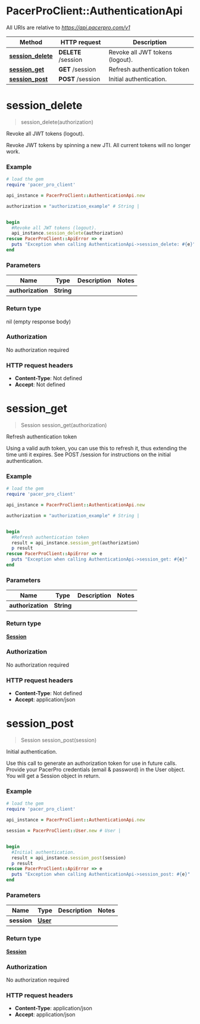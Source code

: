 # PacerProClient::AuthenticationApi

All URIs are relative to *https://api.pacerpro.com/v1*

Method | HTTP request | Description
------------- | ------------- | -------------
[**session_delete**](AuthenticationApi.md#session_delete) | **DELETE** /session | Revoke all JWT tokens (logout).
[**session_get**](AuthenticationApi.md#session_get) | **GET** /session | Refresh authentication token
[**session_post**](AuthenticationApi.md#session_post) | **POST** /session | Initial authentication.


# **session_delete**
> session_delete(authorization)

Revoke all JWT tokens (logout).

Revoke JWT tokens by spinning a new JTI. All current tokens will no longer work.

### Example
```ruby
# load the gem
require 'pacer_pro_client'

api_instance = PacerProClient::AuthenticationApi.new

authorization = "authorization_example" # String | 


begin
  #Revoke all JWT tokens (logout).
  api_instance.session_delete(authorization)
rescue PacerProClient::ApiError => e
  puts "Exception when calling AuthenticationApi->session_delete: #{e}"
end
```

### Parameters

Name | Type | Description  | Notes
------------- | ------------- | ------------- | -------------
 **authorization** | **String**|  | 

### Return type

nil (empty response body)

### Authorization

No authorization required

### HTTP request headers

 - **Content-Type**: Not defined
 - **Accept**: Not defined



# **session_get**
> Session session_get(authorization)

Refresh authentication token

Using a valid auth token, you can use this to refresh it, thus extending the time unti it expires. See POST /session for instructions on the initial authentication.

### Example
```ruby
# load the gem
require 'pacer_pro_client'

api_instance = PacerProClient::AuthenticationApi.new

authorization = "authorization_example" # String | 


begin
  #Refresh authentication token
  result = api_instance.session_get(authorization)
  p result
rescue PacerProClient::ApiError => e
  puts "Exception when calling AuthenticationApi->session_get: #{e}"
end
```

### Parameters

Name | Type | Description  | Notes
------------- | ------------- | ------------- | -------------
 **authorization** | **String**|  | 

### Return type

[**Session**](Session.md)

### Authorization

No authorization required

### HTTP request headers

 - **Content-Type**: Not defined
 - **Accept**: application/json



# **session_post**
> Session session_post(session)

Initial authentication.

Use this call to generate an authorization token for use in future calls. Provide your PacerPro credentials (email & password) in the User object. You will get a Session object in return.

### Example
```ruby
# load the gem
require 'pacer_pro_client'

api_instance = PacerProClient::AuthenticationApi.new

session = PacerProClient::User.new # User | 


begin
  #Initial authentication.
  result = api_instance.session_post(session)
  p result
rescue PacerProClient::ApiError => e
  puts "Exception when calling AuthenticationApi->session_post: #{e}"
end
```

### Parameters

Name | Type | Description  | Notes
------------- | ------------- | ------------- | -------------
 **session** | [**User**](User.md)|  | 

### Return type

[**Session**](Session.md)

### Authorization

No authorization required

### HTTP request headers

 - **Content-Type**: application/json
 - **Accept**: application/json



